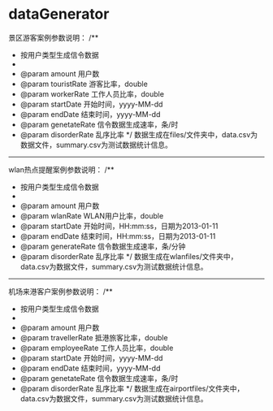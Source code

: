 dataGenerator
=============

景区游客案例参数说明：
/**
 * 按用户类型生成信令数据
 *
 * @param amount       用户数
 * @param touristRate  游客比率，double
 * @param workerRate   工作人员比率，double
 * @param startDate    开始时间，yyyy-MM-dd
 * @param endDate      结束时间，yyyy-MM-dd
 * @param genetateRate 信令数据生成速率，条/时
 * @param disorderRate 乱序比率
 */
数据生成在files/文件夹中，data.csv为数据文件，summary.csv为测试数据统计信息。

--------------------------
wlan热点提醒案例参数说明：
/**
 * 按用户类型生成信令数据
 *
 * @param amount       用户数
 * @param wlanRate     WLAN用户比率，double
 * @param startDate    开始时间，HH:mm:ss，日期为2013-01-11
 * @param endDate      结束时间，HH:mm:ss，日期为2013-01-11
 * @param generateRate 信令数据生成速率，条/分钟
 * @param disorderRate 乱序比率
 */
数据生成在wlanfiles/文件夹中，data.csv为数据文件，summary.csv为测试数据统计信息。

--------------------------
机场来港客户案例参数说明：
/**
 * 按用户类型生成信令数据
 *
 * @param amount        用户数
 * @param travellerRate 抵港旅客比率，double
 * @param employeeRate  工作人员比率，double
 * @param startDate     开始时间，yyyy-MM-dd
 * @param endDate       结束时间，yyyy-MM-dd
 * @param genetateRate  信令数据生成速率，条/时
 * @param disorderRate  乱序比率
 */
数据生成在airportfiles/文件夹中，data.csv为数据文件，summary.csv为测试数据统计信息。
